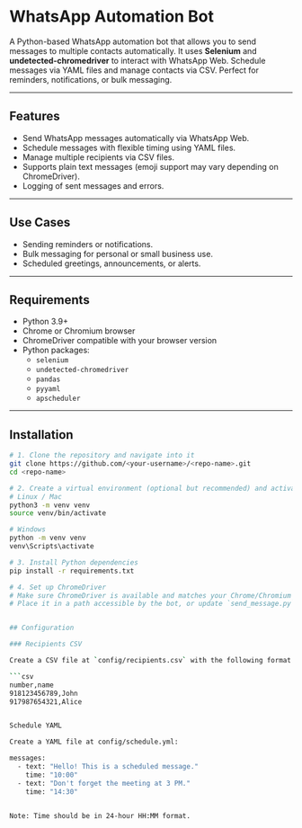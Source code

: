 # WhatsApp Automation Bot

A Python-based WhatsApp automation bot that allows you to send messages to multiple contacts automatically. It uses **Selenium** and **undetected-chromedriver** to interact with WhatsApp Web. Schedule messages via YAML files and manage contacts via CSV. Perfect for reminders, notifications, or bulk messaging.

---

## Features

- Send WhatsApp messages automatically via WhatsApp Web.  
- Schedule messages with flexible timing using YAML files.  
- Manage multiple recipients via CSV files.  
- Supports plain text messages (emoji support may vary depending on ChromeDriver).  
- Logging of sent messages and errors.  

---

## Use Cases

- Sending reminders or notifications.  
- Bulk messaging for personal or small business use.  
- Scheduled greetings, announcements, or alerts.  

---

## Requirements

- Python 3.9+  
- Chrome or Chromium browser  
- ChromeDriver compatible with your browser version  
- Python packages:
  - `selenium`
  - `undetected-chromedriver`
  - `pandas`
  - `pyyaml`
  - `apscheduler`  

---

## Installation

```bash
# 1. Clone the repository and navigate into it
git clone https://github.com/<your-username>/<repo-name>.git
cd <repo-name>

# 2. Create a virtual environment (optional but recommended) and activate it
# Linux / Mac
python3 -m venv venv
source venv/bin/activate

# Windows
python -m venv venv
venv\Scripts\activate

# 3. Install Python dependencies
pip install -r requirements.txt

# 4. Set up ChromeDriver
# Make sure ChromeDriver is available and matches your Chrome/Chromium version.
# Place it in a path accessible by the bot, or update `send_message.py` with the correct path.


## Configuration

### Recipients CSV

Create a CSV file at `config/recipients.csv` with the following format:

```csv
number,name
918123456789,John
917987654321,Alice


Schedule YAML

Create a YAML file at config/schedule.yml:

messages:
  - text: "Hello! This is a scheduled message."
    time: "10:00"
  - text: "Don't forget the meeting at 3 PM."
    time: "14:30"


Note: Time should be in 24-hour HH:MM format.
